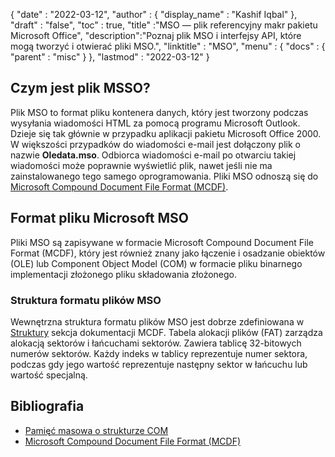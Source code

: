 {
  "date" : "2022-03-12",
  "author" : {
    "display_name" : "Kashif Iqbal"
},
  "draft" : "false",
  "toc" : true,
  "title" :"MSO — plik referencyjny makr pakietu Microsoft Office",
  "description":"Poznaj plik MSO i interfejsy API, które mogą tworzyć i otwierać pliki MSO.",
  "linktitle" : "MSO",
  "menu" : {
    "docs" : {
      "parent" : "misc"
}
},
  "lastmod" : "2022-03-12"
}

## Czym jest plik MSSO?

Plik MSO to format pliku kontenera danych, który jest tworzony podczas wysyłania wiadomości HTML za pomocą programu Microsoft Outlook. Dzieje się tak głównie w przypadku aplikacji pakietu Microsoft Office 2000. W większości przypadków do wiadomości e-mail jest dołączony plik o nazwie **Oledata.mso**. Odbiorca wiadomości e-mail po otwarciu takiej wiadomości może poprawnie wyświetlić plik, nawet jeśli nie ma zainstalowanego tego samego oprogramowania. Pliki MSO odnoszą się do [Microsoft Compound Document File Format (MCDF)](https://learn.microsoft.com/en-us/openspecs/windows_protocols/ms-cfb/53989ce4-7b05-4f8d-829b-d08d6148375b).

## Format pliku Microsoft MSO

Pliki MSO są zapisywane w formacie Microsoft Compound Document File Format (MCDF), który jest również znany jako łączenie i osadzanie obiektów (OLE) lub Component Object Model (COM) w formacie pliku binarnego implementacji złożonego pliku składowania złożonego.

### Struktura formatu plików MSO

Wewnętrzna struktura formatu plików MSO jest dobrze zdefiniowana w [Struktury](https://learn.microsoft.com/en-us/openspecs/windows_protocols/ms-cfb/28488197-8193-49d7-84d8-dfd692418ccd ) sekcja dokumentacji MCDF. Tabela alokacji plików (FAT) zarządza alokacją sektorów i łańcuchami sektorów. Zawiera tablicę 32-bitowych numerów sektorów. Każdy indeks w tablicy reprezentuje numer sektora, podczas gdy jego wartość reprezentuje następny sektor w łańcuchu lub wartość specjalną.

## Bibliografia

* [Pamięć masowa o strukturze COM](https://en.wikipedia.org/wiki/COM_Structured_Storage)
* [Microsoft Compound Document File Format (MCDF)](https://learn.microsoft.com/en-us/openspecs/windows_protocols/ms-cfb/53989ce4-7b05-4f8d-829b-d08d6148375b)

